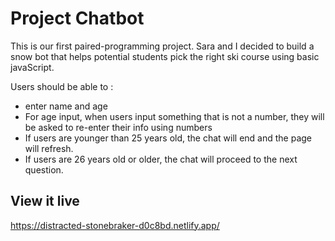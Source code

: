 # Project Chatbot

This is our first paired-programming project.
Sara and I decided to build a snow bot that helps potential students pick the right ski course using
basic javaScript.

Users should be able to :
- enter name and age
- For age input, when users input something that is not a number, they will be asked to re-enter their info using numbers
- If users are younger than 25 years old, the chat will end and the page will refresh.
- If users are 26 years old or older, the chat will proceed to the next question.

## View it live

https://distracted-stonebraker-d0c8bd.netlify.app/
